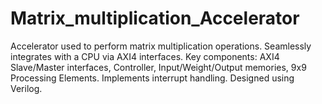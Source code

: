 # Matrix_multiplication_Accelerator
Accelerator used to perform matrix multiplication operations. Seamlessly integrates with a CPU via AXI4 interfaces. Key components: AXI4 Slave/Master interfaces, Controller, Input/Weight/Output memories, 9x9 Processing Elements. Implements interrupt handling. Designed using Verilog.
